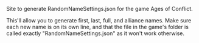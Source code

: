 Site to generate RandomNameSettings.json for the game Ages of Conflict.

This'll allow you to generate first, last, full, and alliance names.
Make sure each new name is on its own line, and that the file in the game's folder is called exactly "RandomNameSettings.json" as it won't work otherwise.
